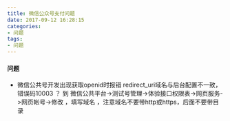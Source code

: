 ```yaml
---
title: 微信公众号支付问题
date: 2017-09-12 16:28:15
categories:
- 问题
tags:
- 问题
---
```



#### 问题

- 微信公共号开发出现获取openid时报错 redirect_uri域名与后台配置不一致，错误码10003 ？ 到 微信公共平台->测试号管理->体验接口权限表->网页服务->网页帐号->修改 ，填写域名 ，注意域名不要带http或https，后面不要带目录
